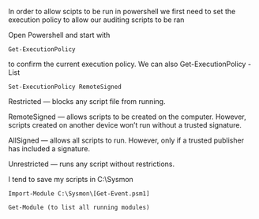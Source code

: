 In order to allow scipts to be run in powershell we first need to set the execution policy to allow our auditing scripts to be ran

Open Powershell and start with  
  
    Get-ExecutionPolicy  
    
to confirm the current execution policy. We can also Get-ExecutionPolicy -List

    Set-ExecutionPolicy RemoteSigned

Restricted — blocks any script file from running.

RemoteSigned — allows scripts to be created on the computer. However, scripts created on another device won’t run without a trusted signature.

AllSigned — allows all scripts to run. However, only if a trusted publisher has included a signature.

Unrestricted — runs any script without restrictions.

I tend to save my scripts in C:\Sysmon

    Import-Module C:\Sysmon\[Get-Event.psm1]

    Get-Module (to list all running modules)
